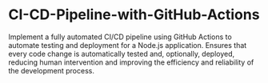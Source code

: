 # CI-CD-Pipeline-with-GitHub-Actions
Implement a fully automated CI/CD pipeline using GitHub Actions to automate testing and deployment for a Node.js application. Ensures that every code change is automatically tested and, optionally, deployed, reducing human intervention and improving the efficiency and reliability of the development process.
